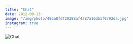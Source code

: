 ```yaml
---
title: "Chat"
date: 2012-09-13
image: "/img/photo/486a8fdf20288af4a87a16db1f0792da.jpg"
instagram: true
---
```


![Chat](/img/photo/486a8fdf20288af4a87a16db1f0792da.jpg)
